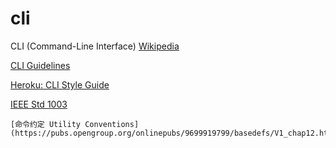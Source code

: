 # cli

CLI (Command-Line Interface) [Wikipedia](https://en.wikipedia.org/wiki/Command-line_interface)

[CLI Guidelines](https://github.com/cli-guidelines/cli-guidelines)

[Heroku: CLI Style Guide](https://devcenter.heroku.com/articles/cli-style-guide)

[IEEE Std 1003](https://pubs.opengroup.org/onlinepubs/9699919799/basedefs/contents.html)

    [命令约定 Utility Conventions](https://pubs.opengroup.org/onlinepubs/9699919799/basedefs/V1_chap12.html)



